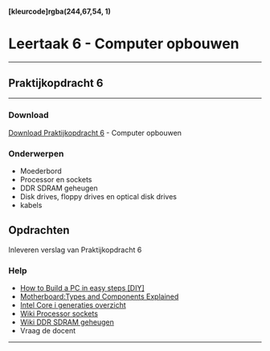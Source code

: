 #### [kleurcode]rgba(244,67,54, 1)

# Leertaak 6 - Computer opbouwen

---
## Praktijkopdracht 6
---

### Download

[Download Praktijkopdracht 6](https://elo.kw1c.nl/CMS/Studie/811%20ICT-Academie/811%20VakkenInhoud/%5BB.11%20HARa%5D%20Hardware%20AO/25187%20%C2%A0%20Applicatie-%20en%20mediaontwikkelaar/Periode%2001/Productie/02.%20Opdrachten/Leertaak%2006%20Computer%20opbouwen/Leertaak%2006%20Computer%20opbouwen.pdf) - Computer opbouwen

### Onderwerpen
* Moederbord
* Processor en sockets
* DDR SDRAM geheugen
* Disk drives, floppy drives en optical disk drives
* kabels

## Opdrachten

Inleveren verslag van Praktijkopdracht 6

### Help

- [How to Build a PC in easy steps [DIY]](http://www.it4nextgen.com/build-pc-easy-steps/)
- [Motherboard:Types and Components Explained](http://www.it4nextgen.com/motherboard-components/)
- [Intel Core i generaties overzicht](https://computerkiezen.nl/computer-onderdelen/intel-core-i-generaties-tick-tock/)
- [Wiki Processor sockets](https://nl.wikipedia.org/wiki/Socket_(processor))
- [Wiki DDR SDRAM geheugen](https://nl.wikipedia.org/wiki/DDR_SDRAM)
- Vraag de docent

---

